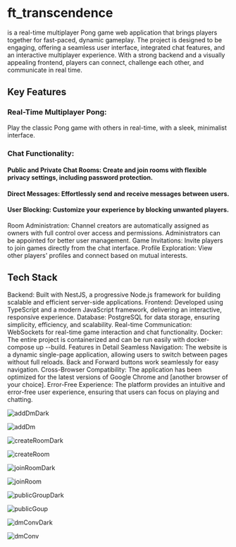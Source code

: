 # ft_transcendence


is a real-time multiplayer Pong game web application that brings players together for fast-paced, dynamic gameplay. The project is designed to be engaging, offering a seamless user interface, integrated chat features, and an interactive multiplayer experience. With a strong backend and a visually appealing frontend, players can connect, challenge each other, and communicate in real time.

## Key Features
### Real-Time Multiplayer Pong: 
Play the classic Pong game with others in real-time, with a sleek, minimalist interface.

### Chat Functionality:
#### Public and Private Chat Rooms: Create and join rooms with flexible privacy settings, including password protection.
#### Direct Messages: Effortlessly send and receive messages between users.
#### User Blocking: Customize your experience by blocking unwanted players.
Room Administration: Channel creators are automatically assigned as owners with full control over access and permissions. Administrators can be appointed for better user management.
Game Invitations: Invite players to join games directly from the chat interface.
Profile Exploration: View other players' profiles and connect based on mutual interests.

## Tech Stack
Backend: Built with NestJS, a progressive Node.js framework for building scalable and efficient server-side applications.
Frontend: Developed using TypeScript and a modern JavaScript framework, delivering an interactive, responsive experience.
Database: PostgreSQL for data storage, ensuring simplicity, efficiency, and scalability.
Real-time Communication: WebSockets for real-time game interaction and chat functionality.
Docker: The entire project is containerized and can be run easily with docker-compose up --build.
Features in Detail
Seamless Navigation: The website is a dynamic single-page application, allowing users to switch between pages without full reloads. Back and Forward buttons work seamlessly for easy navigation.
Cross-Browser Compatibility: The application has been optimized for the latest versions of Google Chrome and [another browser of your choice].
Error-Free Experience: The platform provides an intuitive and error-free user experience, ensuring that users can focus on playing and chatting.



![addDmDark](https://github.com/iouardi1/ft_transcendence/assets/93824928/95761d1f-fe28-4c0b-93a3-f4634201b189)

![addDm](https://github.com/iouardi1/ft_transcendence/assets/93824928/5d2fe000-5691-451a-8551-b12d29797512)


![createRoomDark](https://github.com/iouardi1/ft_transcendence/assets/93824928/ba232c89-fbe8-4596-9c6a-0cf10b6b5704)

![createRoom](https://github.com/iouardi1/ft_transcendence/assets/93824928/a58bff4b-6660-4d4a-ba8a-aabc160c59fd)


![joinRoomDark](https://github.com/iouardi1/ft_transcendence/assets/93824928/bbcedb0d-5090-4cc8-a29a-6c7bbd9991bd)

![joinRoom](https://github.com/iouardi1/ft_transcendence/assets/93824928/a4db1330-3edc-4510-b11c-30bcd0d5d2d5)


![publicGroupDark](https://github.com/iouardi1/ft_transcendence/assets/93824928/ccd965e3-7f25-43f6-a4d3-a7fc425d4652)

![publicGoup](https://github.com/iouardi1/ft_transcendence/assets/93824928/976e6f8f-e40f-44b4-9c40-68c008a4b61f)


![dmConvDark](https://github.com/iouardi1/ft_transcendence/assets/93824928/be2e96dd-73c9-471f-ab87-8a29618c5d24)

![dmConv](https://github.com/iouardi1/ft_transcendence/assets/93824928/48205491-25ab-43d2-a800-2be4df0c4d5d)



